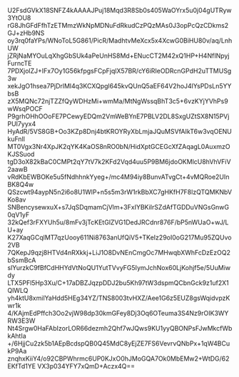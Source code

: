 U2FsdGVkX18SNFZ4kAAAAJPuj18Mqd3R8Sb0s405WaOYrx5u0j04gUTRyw3YtOU8
rG8JhGFdFfhTzETMmzWkNpMDNuFdRkudCzPQzMAs0J3opPcQzCDkms2GJ+zHb9NS
oy3rq0faYPs/WNoToL5G861/PicR/MadhtvMeXcx5x4XcwG0BiHU80v/aq/LnhUW
jZRjNaMYOuLqXhgGbSUk4aPeUnHS8Md+ENucCT2M42xQ1HP+H4NfINpyjFurncTE
7PDXjolZJ+IFx7Oy1G56kfpgsFCpFjqlX57BR/cY6iRIeODRcnGPdH2uTTMUSg3w
xekJgO1hsea7PjDrlMl4q3KCXQpgl645kvQUnQ5aEF64V2hoJ4lYsPDsLn5YYbsB
zX5MQNc72njTZZfQyWDHzMi+wmMa/MtNgWssqBhT3c5+6vzKYjYVhPs9wWsqPOCF
P9grhOHhOOoFE7PCewyEDQm2VmWeBYnE7PBLV2DL8SxgUZtSX8N15PVjPUI7yyx4
HyAdR/5VS8GB+Oo3KZp8Dnj4btKROYRyXbLmjaJQuMSVfAIkT6w3vqOENUkuFnll
MT0Vgx3Nr4XpJK2qYK4KaOS8nRO0bN/HidXptGCEGcXfZAqagL0AuxmzOKJSSuod
tgD3oX82kBaC0CMPt2qY7tV7k2KFd2Vqd4uu5P9BM6jdoOKMlcU8hVhVFiV2aawB
vRdKbEWBOKe5u5fNdhhnkYyeg+/mc4M94iy8BunvATvgCt+4vMQRoe2UInBK8Q4w
QSzcwt94aypN5n2i6o8U1WlP+n5s5m3rW1rkBbXC7gHKfH7F8lzQTQMKNbVKo8av
SNBencysewxuX+s7JqSDqmamCjVlm+3FxIYBKiIrSZdAfTGDDuVNGsGnwG0qV1yF
32kQef3rFXYUh5u/8mFv3jTcKEtGlZVG1DedJRCdnr876F/bP5nWUaO+wJ/LU+ay
K27XaqGCqlMT7qzUooy611Ni8763anUfQiV5+TKeIz29oI0oG217Mu95ZQUvo2VB
7QKepJ9qzj8HTVd4nRXkkj+LiJ1O8DvNEnCmgOc7MHwqbXWhFcDzEzOQ2bSsmBcA
slYurzkC9fBfCdHHYdVtNoQU1YutTVvyFG5IymJchNox60LjKohjf5e/5UuMiwdy
LTX5PFl5Hp3Xu/C+17aDBZJqzpDDJ2bu5Kh97tW3dspmQCbnGck9z1uf2X1QlWLQ
yh4ktU8xmilYaHdd5HEg34YZ/TNS8003tvHXZ/Aee1G6z5EUZ8gsWqidvpzKwr1k
4/KAjmEdPffch3Oo2vjW98dp30kmGFey8Dj3Oq6OTeuma3S4Nz9rOIK3WYRW3E3W
Nt4Srgw0HaFAbIzorLOR66dezmh2Qhf7wJQws9KU1yyQBONPsFJwMkcfWbkAhtIa
+/6HjjCu2zk5b1AEpBcdspQB0Q45MdC8yEjZE7FS6VevrvQNbPx+1qW4BCukP9Aa
znqhxKiiY4/o92CBPWhrmc6UP0KJxO0hJMoGQA7Ok0MbEMw2+WtDG/62EKfTd1YE
VX3p034YFY7xQmD+Aczx4Q==
